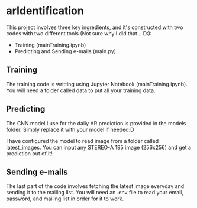 # arIdentification

This project involves three key ingredients, and it's constructed with two codes with two different tools (Not sure why I did that... D:):

- Training (mainTraining.ipynb)
- Predicting and Sending e-mails (main.py)

## Training

The training code is writting using Jupyter Notebook (mainTraining.ipynb). You will need a folder called data to put all your training data.

## Predicting

The CNN model I use for the daily AR prediction is provided in the models folder. Simply replace it with your model if needed:D

I have configured the model to read image from a folder called latest_images. You can input any STEREO-A 195 image (256x256) and get a prediction out of it!

## Sending e-mails

The last part of the code involves fetching the latest image everyday and sending it to the mailing list. You will need an .env file to read your email, password, and mailing list in order for it to work.